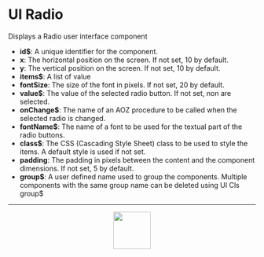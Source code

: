 # UI Radio
Displays a Radio user interface component
- **id&dollar;**: A unique identifier for the component.
- **x**: The horizontal position on the screen. If not set, 10 by default.
- **y**: The vertical position on the screen. If not set, 10 by default.
- **items&dollar;**: A list of value
- **fontSize**: The size of the font in pixels. If not set, 20 by default.
- **value&dollar;**: The value of the selected radio button. If not set, non are selected.
- **onChange&dollar;**: The name of an AOZ procedure to be called when the selected radio is changed.
- **fontName&dollar;**: The name of a font to be used for the textual part of the radio buttons.
- **class&dollar;**: The CSS (Cascading Style Sheet) class to be used to style the items. A default style is used if not set.
- **padding**: The padding in pixels between the content and the component dimensions. If not set, 5 by default.
- **group&dollar;**: A user defined name used to group the components. Multiple components with the same group name can be deleted using UI Cls group&dollar;
---
<p align="center"><img valign="middle" width="76px" src="https://drive.google.com/uc?export=view&id=1c2KO0LJpvMS9X9CAGV6dOfciR7OWhdKA" /></p>